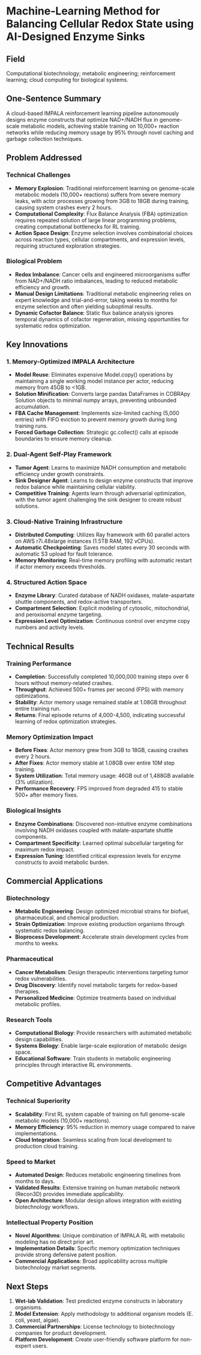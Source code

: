 # Machine-Learning Method for Balancing Cellular Redox State using AI-Designed Enzyme Sinks

## Field
Computational biotechnology; metabolic engineering; reinforcement learning; cloud computing for biological systems.

## One-Sentence Summary
A cloud-based IMPALA reinforcement learning pipeline autonomously designs enzyme constructs that optimize NAD+/NADH flux in genome-scale metabolic models, achieving stable training on 10,000+ reaction networks while reducing memory usage by 95% through novel caching and garbage collection techniques.

## Problem Addressed

### Technical Challenges
- **Memory Explosion**: Traditional reinforcement learning on genome-scale metabolic models (10,000+ reactions) suffers from severe memory leaks, with actor processes growing from 3GB to 18GB during training, causing system crashes every 2 hours.
- **Computational Complexity**: Flux Balance Analysis (FBA) optimization requires repeated solution of large linear programming problems, creating computational bottlenecks for RL training.
- **Action Space Design**: Enzyme selection involves combinatorial choices across reaction types, cellular compartments, and expression levels, requiring structured exploration strategies.

### Biological Problem
- **Redox Imbalance**: Cancer cells and engineered microorganisms suffer from NAD+/NADH ratio imbalances, leading to reduced metabolic efficiency and growth.
- **Manual Design Limitations**: Traditional metabolic engineering relies on expert knowledge and trial-and-error, taking weeks to months for enzyme selection and often yielding suboptimal results.
- **Dynamic Cofactor Balance**: Static flux balance analysis ignores temporal dynamics of cofactor regeneration, missing opportunities for systematic redox optimization.

## Key Innovations

### 1. Memory-Optimized IMPALA Architecture
- **Model Reuse**: Eliminates expensive Model.copy() operations by maintaining a single working model instance per actor, reducing memory from 45GB to <1GB.
- **Solution Minification**: Converts large pandas DataFrames in COBRApy Solution objects to minimal numpy arrays, preventing unbounded accumulation.
- **FBA Cache Management**: Implements size-limited caching (5,000 entries) with FIFO eviction to prevent memory growth during long training runs.
- **Forced Garbage Collection**: Strategic gc.collect() calls at episode boundaries to ensure memory cleanup.

### 2. Dual-Agent Self-Play Framework
- **Tumor Agent**: Learns to maximize NADH consumption and metabolic efficiency under growth constraints.
- **Sink Designer Agent**: Learns to design enzyme constructs that improve redox balance while maintaining cellular viability.
- **Competitive Training**: Agents learn through adversarial optimization, with the tumor agent challenging the sink designer to create robust solutions.

### 3. Cloud-Native Training Infrastructure
- **Distributed Computing**: Utilizes Ray framework with 60 parallel actors on AWS r7i.48xlarge instances (1.5TB RAM, 192 vCPUs).
- **Automatic Checkpointing**: Saves model states every 30 seconds with automatic S3 upload for fault tolerance.
- **Memory Monitoring**: Real-time memory profiling with automatic restart if actor memory exceeds thresholds.

### 4. Structured Action Space
- **Enzyme Library**: Curated database of NADH oxidases, malate-aspartate shuttle components, and redox-active transporters.
- **Compartment Selection**: Explicit modeling of cytosolic, mitochondrial, and peroxisomal enzyme targeting.
- **Expression Level Optimization**: Continuous control over enzyme copy numbers and activity levels.

## Technical Results

### Training Performance
- **Completion**: Successfully completed 10,000,000 training steps over 6 hours without memory-related crashes.
- **Throughput**: Achieved 500+ frames per second (FPS) with memory optimizations.
- **Stability**: Actor memory usage remained stable at 1.08GB throughout entire training run.
- **Returns**: Final episode returns of 4,000-4,500, indicating successful learning of redox optimization strategies.

### Memory Optimization Impact
- **Before Fixes**: Actor memory grew from 3GB to 18GB, causing crashes every 2 hours.
- **After Fixes**: Actor memory stable at 1.08GB over entire 10M step training.
- **System Utilization**: Total memory usage: 46GB out of 1,488GB available (3% utilization).
- **Performance Recovery**: FPS improved from degraded 415 to stable 500+ after memory fixes.

### Biological Insights
- **Enzyme Combinations**: Discovered non-intuitive enzyme combinations involving NADH oxidases coupled with malate-aspartate shuttle components.
- **Compartment Specificity**: Learned optimal subcellular targeting for maximum redox impact.
- **Expression Tuning**: Identified critical expression levels for enzyme constructs to avoid metabolic burden.

## Commercial Applications

### Biotechnology
- **Metabolic Engineering**: Design optimized microbial strains for biofuel, pharmaceutical, and chemical production.
- **Strain Optimization**: Improve existing production organisms through systematic redox balancing.
- **Bioprocess Development**: Accelerate strain development cycles from months to weeks.

### Pharmaceutical
- **Cancer Metabolism**: Design therapeutic interventions targeting tumor redox vulnerabilities.
- **Drug Discovery**: Identify novel metabolic targets for redox-based therapies.
- **Personalized Medicine**: Optimize treatments based on individual metabolic profiles.

### Research Tools
- **Computational Biology**: Provide researchers with automated metabolic design capabilities.
- **Systems Biology**: Enable large-scale exploration of metabolic design space.
- **Educational Software**: Train students in metabolic engineering principles through interactive RL environments.

## Competitive Advantages

### Technical Superiority
- **Scalability**: First RL system capable of training on full genome-scale metabolic models (10,000+ reactions).
- **Memory Efficiency**: 95% reduction in memory usage compared to naive implementations.
- **Cloud Integration**: Seamless scaling from local development to production cloud training.

### Speed to Market
- **Automated Design**: Reduces metabolic engineering timelines from months to days.
- **Validated Results**: Extensive training on human metabolic network (Recon3D) provides immediate applicability.
- **Open Architecture**: Modular design allows integration with existing biotechnology workflows.

### Intellectual Property Position
- **Novel Algorithms**: Unique combination of IMPALA RL with metabolic modeling has no direct prior art.
- **Implementation Details**: Specific memory optimization techniques provide strong defensive patent position.
- **Commercial Applications**: Broad applicability across multiple biotechnology market segments.

## Next Steps
1. **Wet-lab Validation**: Test predicted enzyme constructs in laboratory organisms.
2. **Model Extension**: Apply methodology to additional organism models (E. coli, yeast, algae).
3. **Commercial Partnerships**: License technology to biotechnology companies for product development.
4. **Platform Development**: Create user-friendly software platform for non-expert users.
